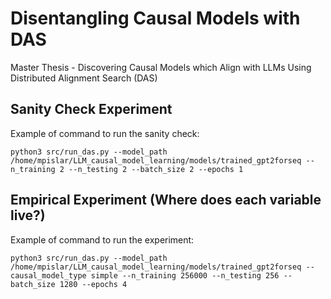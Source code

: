 # Disentangling Causal Models with DAS
Master Thesis - Discovering Causal Models which Align with LLMs Using Distributed Alignment Search (DAS)

## Sanity Check Experiment

Example of command to run the sanity check:


```
python3 src/run_das.py --model_path /home/mpislar/LLM_causal_model_learning/models/trained_gpt2forseq --n_training 2 --n_testing 2 --batch_size 2 --epochs 1
```


## Empirical Experiment (Where does each variable live?)

Example of command to run the experiment:

```
python3 src/run_das.py --model_path /home/mpislar/LLM_causal_model_learning/models/trained_gpt2forseq --causal_model_type simple --n_training 256000 --n_testing 256 --batch_size 1280 --epochs 4
```
